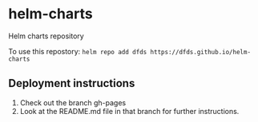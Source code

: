 # helm-charts
Helm charts repository

To use this repostory: `helm repo add dfds https://dfds.github.io/helm-charts`

## Deployment instructions

1. Check out the branch gh-pages
2. Look at the README.md file in that branch for further instructions.
